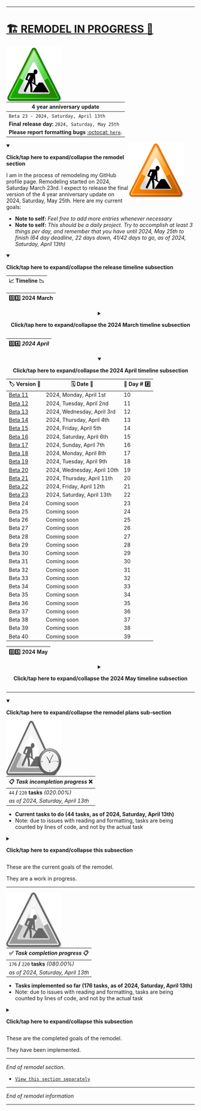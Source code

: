 
***

# [🏗️ REMODEL IN PROGRESS 🚧️](#-REMODEL-IN-PROGRESS-)

<img src="/Graphics/Under-construction/Under_construction_icon-green.svg" alt="This page is under construction" title="This page is under construction, it is being remodeled until 2024, May 25th" width="148" height="148" align="left" style="margin-right: 30px">

| **4 year anniversary update** |
|-------------------------------|
| `Beta 23 - 2024, Saturday, April 13th` |
| **Final release day:** `2024, Saturday, May 25th` |
| **Please report formatting bugs** [:octocat: `here`](https://github.com/seanpm2001/seanpm2001/issues/). |

<img src="/Graphics/Under-construction/Under_construction_icon-orange.svg" alt="This page is under construction" title="This page is under construction, it is being remodeled until 2024, May 25th" width="148" height="148" align="right" style="margin-right: 30px">

<details open><summary><p><b>Click/tap here to expand/collapse the remodel section</b></p></summary>

I am in the process of remodeling my GitHub profile page. Remodeling started on 2024, Saturday March 23rd. I expect to release the final version of the 4 year anniversary update on 2024, Saturday, May 25th. Here are my current goals:

- **Note to self:** _Feel free to add more entries whenever necessary_
- **Note to self:** _This should be a daily project. Try to accomplish at least 3 things per day, and remember that you have until 2024, May 25th to finish (64 day deadline, 22 days down, 41/42 days to go, as of 2024, Saturday, April 13th)_

<details open><summary><p><b>Click/tap here to expand/collapse the release timeline subsection</b></p></summary>

<div align="center">

| 📈️ **Timeline** 📉️ |
|---------------------|

| 0️⃣️3️⃣️ **2024 March** |
|---|

<details><summary><p><b>Click/tap here to expand/collapse the 2024 March timeline subsection</b></p></summary>

| 🏷️ **Version** 💾️ | 🗓️ **Date** 📅️ | 📆️ **Day #** #️⃣️ |
|---|---|---|
| [Beta 1](/Remodels/2024/!OldVersions/README/English/USA/README_V1.md) | 2024, Saturday, March 23rd | 01 |
| [Beta 2](/Remodels/2024/!OldVersions/README/English/USA/README_V2.md) | 2024, Saturday, March 23rd | 01 |
| [Beta 3](/Remodels/2024/!OldVersions/README/English/USA/README_V3.md) | 2024, Sunday, March 24th | 02 |
| [Beta 4](/Remodels/2024/!OldVersions/README/English/USA/README_V4.md) | 2024, Monday, March 25th | 03 |
| [Beta 5](/Remodels/2024/!OldVersions/README/English/USA/README_V5.md) | 2024, Tuesday, March 26th | 04 |
| [Beta 6](/Remodels/2024/!OldVersions/README/English/USA/README_V6.md) | 2024, Wednesday, March 27th | 05 |
| [Beta 7](/Remodels/2024/!OldVersions/README/English/USA/README_V7.md) | 2024, Thursday, March 28th | 06 |
| [Beta 8](/Remodels/2024/!OldVersions/README/English/USA/README_V8.md) | 2024, Friday, March 29th | 07 |
| [Beta 9](/Remodels/2024/!OldVersions/README/English/USA/README_V9.md) | 2024, Saturday, March 30th | 08 |
| [Beta 10](/Remodels/2024/!OldVersions/README/English/USA/README_V10.md) | 2024, Sunday, March 31st | 09 |

</details> <!-- End of 2024 March release timeline table !-->

| 0️⃣️4️⃣️ ***2024 April*** |
|---|

<details open><summary><p><b>Click/tap here to expand/collapse the 2024 April timeline subsection</b></p></summary>

| 🏷️ **Version** 💾️ | 🗓️ **Date** 📅️ | 📆️ **Day #** #️⃣️ |
|---|---|---|
| [Beta 11](/Remodels/2024/!OldVersions/README/English/USA/README_V11.md) | 2024, Monday, April 1st | 10 |
| [Beta 12](/Remodels/2024/!OldVersions/README/English/USA/README_V12.md) | 2024, Tuesday, April 2nd | 11 |
| [Beta 13](/Remodels/2024/!OldVersions/README/English/USA/README_V13.md) | 2024, Wednesday, April 3rd | 12 |
| [Beta 14](/Remodels/2024/!OldVersions/README/English/USA/README_V14.md) | 2024, Thursday, April 4th | 13 |
| [Beta 15](/Remodels/2024/!OldVersions/README/English/USA/README_V15.md) | 2024, Friday, April 5th | 14 |
| [Beta 16](/Remodels/2024/!OldVersions/README/English/USA/README_V16.md) | 2024, Saturday, April 6th | 15 |
| [Beta 17](/Remodels/2024/!OldVersions/README/English/USA/README_V17.md) | 2024, Sunday, April 7th | 16 |
| [Beta 18](/Remodels/2024/!OldVersions/README/English/USA/README_V18.md) | 2024, Monday, April 8th | 17 |
| [Beta 19](/Remodels/2024/!OldVersions/README/English/USA/README_V19.md) | 2024, Tuesday, April 9th | 18 |
| [Beta 20](/Remodels/2024/!OldVersions/README/English/USA/README_V20.md) | 2024, Wednesday, April 10th | 19 |
| [Beta 21](/Remodels/2024/!OldVersions/README/English/USA/README_V21.md) | 2024, Thursday, April 11th | 20 |
| [Beta 22](/Remodels/2024/!OldVersions/README/English/USA/README_V22.md) | 2024, Friday, April 12th | 21 |
| [Beta 23](/Remodels/2024/!OldVersions/README/English/USA/README_V23.md) | 2024, Saturday, April 13th | 22 |
| Beta 24 | Coming soon | 23 |
| Beta 25 | Coming soon | 24 |
| Beta 26 | Coming soon | 25 |
| Beta 27 | Coming soon | 26 |
| Beta 28 | Coming soon | 27 |
| Beta 29 | Coming soon | 28 |
| Beta 30 | Coming soon | 29 |
| Beta 31 | Coming soon | 30 |
| Beta 32 | Coming soon | 31 |
| Beta 33 | Coming soon | 32 |
| Beta 34 | Coming soon | 33 |
| Beta 35 | Coming soon | 34 |
| Beta 36 | Coming soon | 35 |
| Beta 37 | Coming soon | 36 |
| Beta 38 | Coming soon | 37 |
| Beta 39 | Coming soon | 38 |
| Beta 40 | Coming soon | 39 |

</details> <!-- End of 2024 April release timeline table !-->

| 0️⃣️5️⃣️ **2024 May** |
|---|

<details><summary><p><b>Click/tap here to expand/collapse the 2024 May timeline subsection</b></p></summary>

| 🏷️ **Version** 💾️ | 🗓️ **Date** 📅️ | 📆️ **Day #** #️⃣️ |
|---|---|---|
| Beta 41 | Coming soon | 40 |
| Beta 42 | Coming soon | 41 |
| Beta 43 | Coming soon | 42 |
| Beta 44 | Coming soon | 43 |
| Beta 45 | Coming soon | 44 |
| Beta 46 | Coming soon | 45 |
| Beta 47 | Coming soon | 46 |
| Beta 48 | Coming soon | 47 |
| Beta 49 | Coming soon | 48 |
| Beta 50 | Coming soon | 49 |
| Beta 51 | Coming soon | 50 |
| Beta 52 | Coming soon | 51 |
| Beta 53 | Coming soon | 52 |
| Beta 54 | Coming soon | 53 |
| Beta 55 | Coming soon | 54 |
| Beta 56 | Coming soon | 55 |
| Beta 57 | Coming soon | 56 |
| Beta 58 | Coming soon | 57 |
| Beta 59 | Coming soon | 58 |
| Beta 60 | Coming soon | 59 |
| Beta 61 | Coming soon | 60 |
| Beta 62 | Coming soon | 61 |
| Beta 63 | Coming soon | 62 |
| Beta 64 | Coming soon | 63 |
| 4 year anniversary update | Coming soon | 64 |

</details> <!-- End of 2024 May release timeline table !-->

</div>

</details> <!-- End of release timeline section !-->

***

<details open><summary><p><b>Click/tap here to expand/collapse the remodel plans sub-section</b></p></summary>

<img src="/Graphics/Under-construction/Underconstruction_clock_icon_gray.svg" alt="This page is under construction" title="This page is under construction, it is being remodeled until 2024, May 25th" width="148" height="148" align="left" style="margin-right: 30px">

| 📋️ ***Task incompletion progress*** ❌️ |
|---|
| `44` **/** `220` **tasks** _(020.00%)_ |
| _as of 2024, Saturday, April 13th_ |

- **Current tasks to do (44 tasks, as of 2024, Saturday, April 13th)**
- Note: due to issues with reading and formatting, tasks are being counted by lines of code, and not by the actual task

<details><summary><p><b>Click/tap here to expand/collapse this subsection</b></p></summary>

```
Résumé at top
Improvements to guestbook display - Dropdown of people who have signed - More links
Many modifications to existing text throughout the document
Condensing the list a little bit, through dropdowns
New translation methods
No more "all users who have interacted with me" updates for now (too memory intensive) the list will be kept
Section about upcoming projects
Projects I have contributed to (updates to this section)
Politics and sexuality links, but not much information on this project alone
My setup
Self hosting plans for the future
New style (custom headings, as images) also dividers
Improvements to language translation process, and info on this
Centering various tables and text
Internet status and speedtest link
Information on necroposting and project development cycle (in years)
Favorite works
Forks and browsing forks
My server and server plans + request for help
GistHub
Graphic design info (programs used)
vCard and identification section (vCard may not be possible)
My web stack
Rework of index | Make an alternative format view similar to the way it was done on the Takeout Tuesdays project
New icon to center at the top
Certificates
UnSaaSS project
Update information about Windows and MacOS support
Updates to Legend
Full repository listin (WIP)
Nicknames (SEAN9000)
Add title attribute to all images (WIP)
Replace all Markdown style images with HTML style images (WIP)
Add a link to the segment file for each section (WIP)
Make non-bitmap version of MEDOS 4 logo
Make use of video: confetti
Make use of videos: GitHub weird behavior (2020) take 1 and take 2
Make use of image: Example/GitHub (social preview image)
Make use of image: Memes/semicolons
Make use of image: GitHub/Mona
Properly format all img tags
Keyword: " src=
Should be replaced with:
src="" alt=
```

</details> <!-- End of current remodel goals section !-->

These are the current goals of the remodel.

They are a work in progress.

<!-- Spacing these out, so the image formats correctly !-->

***

<img src="/Graphics/Under-construction/Underconstruction_icon_gray.svg" alt="This page is under construction" title="This page is under construction, it is being remodeled until 2024, Saturday, May 25th" width="148" height="148" align="left" style="margin-right: 30px">

| ✅️ ***Task completion progress*** 📋️ |
|---|
| `176` **/** `220` **tasks** _(080.00%)_ |
| _as of 2024, Saturday, April 13th_ |

- **Tasks implemented so far (176 tasks, as of 2024, Saturday, April 13th)**
- Note: due to issues with reading and formatting, tasks are being counted by lines of code, and not by the actual task

<details><summary><p><b>Click/tap here to expand/collapse this subsection</b></p></summary>

```
Add copyleft notice, and license notice (GPL3) to the footer, similar to your recent Favicon Pages projects.

Display this

|``|`
**seanpm2001/seanpm2001** is a ✨ _special_ ✨ repository because its `README.md` (this file) appears on your GitHub profile.
Here are some ideas to get you started:
- 🔭 I’m currently working on ...
- 🌱 I’m currently learning ...
- 👯 I’m looking to collaborate on ...
- 🤔 I’m looking for help with ...
- 💬 Ask me about ...
- 📫 How to reach me: ...
- 😄 Pronouns: ...
- ⚡ Fun fact: ...
|`|``|

- 🔭 I’m currently working on _a variety of projects_
- 🌱 I’m currently learning ...
- 👯 I’m looking to collaborate on ...
- 🤔 I’m looking for help with ...
- 💬 Ask me about ...
- 📫 How to reach me: _[social media list, email]_
- 😄 Pronouns: _He/Him_
- ⚡ Fun fact: ...

Radio section
Ukraine message
DIVIDE THE PAGE INTO MAJOR SECTIONS (MAJOR GOAL, EMPHASIZED)

| Lead (header)
| About me
| | Life
| | Technology
| | | Statistics
| | Family
| | Friends
| My projects
| | My goals
| | Documentation
| About this page
| Footer

GitHub skyline 2024
Succeeded by: Incumbent
Preceeded by: Seanwallawalla <- SeanTRM
Add local links to the best GitHub Stats A workflow runs
Collapse the 12 mega sections into a giga section
Align administrator section to the left
Add administrator image (stop hand nuvola)
Add "under construction" icons to remodel page
Make lead section collapse-capable
Under the file info megasection, add a section about past remodels, and include a place for the message about the current remodel. These should be links to separate files (the remodel message should be a separate file)
Add anchor links to all headings
More Emojis
Best ever GitHub Stats A runs
GitHub social statistics section

Follower milestones

1,000 - 2024, Tuesday, March 19th (difficulties staying above 1k)
Pets
| Goats
| Chickens
| Horses
| Fish
| | Marine Biology repo
| Dogs
| Cats
FreeCodeCamp
Wikipedia and Wikipedia accounts, with source
Alt account info
Mastodon information
Recent social media usage (Twitter deletion plans, Instagram account deleted)
Labels
A section about notable remodels, and links to affected versions (version ranges included)
Timeline (2015-2024)
Mention of RepoData
Starlist, forklist, followlist, and watchlist at top (mostly links, some icons)
License information and CLA
More pictures (year 23 monument)
Style guides
CCM (Commit Count Milestones) listing
Information on Takeout Tuesdays and the TRDLF
Information about 2001, and the core region
Information on Linux user groups (coming soon section)
Awards (Saltine cracker)
Information on GitHub profile achievements
Region related software
Raspberry Pi information
Sponsor information
SeansOSData information
100 private repositories (as of 2024, Saturday, March 23rd)
Blockchain, web -3
Information on forks, how to find source, and the problem with forks on GitHub
AUTOMATE2001 information
Dream projects (Meadows, Bliss Browser)
Learn repository
Virtual machine info
Artificial Intelligence projects
Anime section
History research + my areas of research
Major project section: BlueberryOS
Major project section: LocksmithOS
Major project section: MailOS
Major project: EMAIL 2.0
Major project: EMAIL -3.0
Major project: DMail
Major project: CranberryOS
Major project: uOffice
Major project: Hospital defender
Major project: LibreFlock
Major project: PDSNet++
Major project: NUNIX
Major project: MetroTechno
Fix existing mega project section: MEDOS
Major project: PNC English
Model project information
File history removal notice at V101
Collectives listing
Operating Systems collective
Video games collective
Software LIBraries collective
Communications collective
Public Media Gallery
Public domain gallery of myself
Discussions for /seanpm2001/seanpm2001/
Major project: BootDown
Major project: AquariOS
Major project: BathhouseOS
Major project: MCPYE
Major project: Tetris128
Reference fork style guide in #forks
Stances on various subjects (anti-Copyright, pro-skeuomorphism, etc.)
anti-Google | to go under: stances
Information on complexity
Information on project difficulties
George Floyd memorial and information on join dates for my online accounts
Getting started
Begin experimentation with GitHub_Stats_B (Some new generated statistics (experimental))
Rename section: GitHub interactions
| Move sections: GitHub interactions, Optimizing this page, and Developer limits into: About this page
Add section: what's with all of the Emojis
| With answer based on these terms: Navigation, design, use of almost every Emoji (or as many as possible) in a unique way
Notes about calendar
Notes about municipalities, etc
Tabs and tab video (plus a sample, speed it up if needed)
Update to document limits
New flags
Government section
Model projects and model project status repository link
Fix existing mega project section: Other projects
Fix existing mega project section: Meadows
Fix existing mega project section: WacOS
Update to file tree (more entries, and condense new+existing ones)
Update the file tree, and link to ROOTFILES.base
Mention projects: BlueberryOS, LocksmithOS, VRedroomOS, MailOS, and Motor Universe: Open Factory, FolderArtist, Favicon Pages, and more
Major project: Miscellaneous
Model project information section: Link to files: MODEL_PROJECT_STATUS.py & MODEL_PROJECT_STATUS.xhtml
Make all language sections in major projects sections into dropdown sections
Make all general information sections in major projects sections into dropdown sections
Make all repository listing sections in major projects sections into dropdown sections
Add comment markers to all details tags
Fix rendering issue (2024.04.05)
Significantly improve the major section: Other projects (long term goal) (Add at least 12 entries per day to major projects: miscellaneous (until all entries are filled out)) finished much earlier than planned
Add note about geography interests
Fix section: Major project: SNU
Fix section: Major project: Voice Synthesis
Temporarily remove voice synthesis section
Add logos for GOI and CCM
Major project: LennyOS
Get /Graphics/ versions of all /Media/ media, and give them better filenames
Add icons for all social media services used
Give identity theft a better name, and update the link in the guestbook section with this newly named section
Improve Online identity section
Music section | AudioDB, bandcamp
```

</details> <!-- End of completed remodel goals section !-->

These are the completed goals of the remodel.

They have been implemented.

<!-- Spacing these out, so the image formats correctly !-->

***

_End of remodel section._

</details> <!-- End of remodel section !-->

- [`View this section separately`](/Segments/Remodel-in-progress/README.md)

---

_End of remodel information_

</details> <!-- End of remodel information section !-->

***
